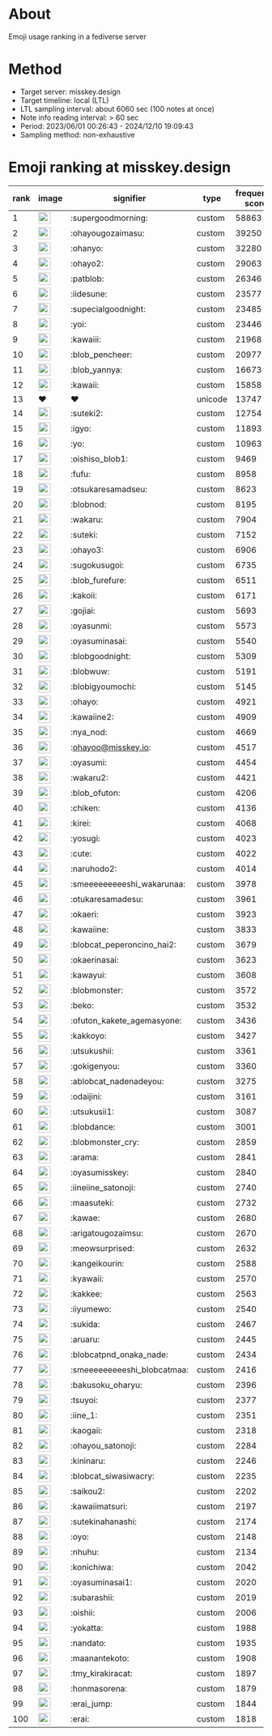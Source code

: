 # About
Emoji usage ranking in a fediverse server

# Method
- Target server: misskey.design
- Target timeline: local (LTL)
- LTL sampling interval: about 6060 sec (100 notes at once)
- Note info reading interval: > 60 sec
- Period: 2023/06/01 00:26:43 - 2024/12/10 19:09:43 
- Sampling method: non-exhaustive

# Emoji ranking at misskey.design

|rank|image|signifier|type|frequency score|
|----|----|----|----|----|
|1|<img height="24" src="https://misskey.design/emoji/supergoodmorning.webp">|:supergoodmorning:|custom|58863|
|2|<img height="24" src="https://misskey.design/emoji/ohayougozaimasu.webp">|:ohayougozaimasu:|custom|39250|
|3|<img height="24" src="https://misskey.design/emoji/ohanyo.webp">|:ohanyo:|custom|32280|
|4|<img height="24" src="https://misskey.design/emoji/ohayo2.webp">|:ohayo2:|custom|29063|
|5|<img height="24" src="https://misskey.design/emoji/patblob.webp">|:patblob:|custom|26346|
|6|<img height="24" src="https://misskey.design/emoji/iidesune.webp">|:iidesune:|custom|23577|
|7|<img height="24" src="https://misskey.design/emoji/supecialgoodnight.webp">|:supecialgoodnight:|custom|23485|
|8|<img height="24" src="https://misskey.design/emoji/yoi.webp">|:yoi:|custom|23446|
|9|<img height="24" src="https://misskey.design/emoji/kawaiii.webp">|:kawaiii:|custom|21968|
|10|<img height="24" src="https://misskey.design/emoji/blob_pencheer.webp">|:blob_pencheer:|custom|20977|
|11|<img height="24" src="https://misskey.design/emoji/blob_yannya.webp">|:blob_yannya:|custom|16673|
|12|<img height="24" src="https://misskey.design/emoji/kawaii.webp">|:kawaii:|custom|15858|
|13|❤|❤|unicode|13747|
|14|<img height="24" src="https://misskey.design/emoji/suteki2.webp">|:suteki2:|custom|12754|
|15|<img height="24" src="https://misskey.design/emoji/igyo.webp">|:igyo:|custom|11893|
|16|<img height="24" src="https://misskey.design/emoji/yo.webp">|:yo:|custom|10963|
|17|<img height="24" src="https://misskey.design/emoji/oishiso_blob1.webp">|:oishiso_blob1:|custom|9469|
|18|<img height="24" src="https://misskey.design/emoji/fufu.webp">|:fufu:|custom|8958|
|19|<img height="24" src="https://misskey.design/emoji/otsukaresamadseu.webp">|:otsukaresamadseu:|custom|8623|
|20|<img height="24" src="https://misskey.design/emoji/blobnod.webp">|:blobnod:|custom|8195|
|21|<img height="24" src="https://misskey.design/emoji/wakaru.webp">|:wakaru:|custom|7904|
|22|<img height="24" src="https://misskey.design/emoji/suteki.webp">|:suteki:|custom|7152|
|23|<img height="24" src="https://misskey.design/emoji/ohayo3.webp">|:ohayo3:|custom|6906|
|24|<img height="24" src="https://misskey.design/emoji/sugokusugoi.webp">|:sugokusugoi:|custom|6735|
|25|<img height="24" src="https://misskey.design/emoji/blob_furefure.webp">|:blob_furefure:|custom|6511|
|26|<img height="24" src="https://misskey.design/emoji/kakoii.webp">|:kakoii:|custom|6171|
|27|<img height="24" src="https://misskey.design/emoji/gojiai.webp">|:gojiai:|custom|5693|
|28|<img height="24" src="https://misskey.design/emoji/oyasunmi.webp">|:oyasunmi:|custom|5573|
|29|<img height="24" src="https://misskey.design/emoji/oyasuminasai.webp">|:oyasuminasai:|custom|5540|
|30|<img height="24" src="https://misskey.design/emoji/blobgoodnight.webp">|:blobgoodnight:|custom|5309|
|31|<img height="24" src="https://misskey.design/emoji/blobwuw.webp">|:blobwuw:|custom|5191|
|32|<img height="24" src="https://misskey.design/emoji/blobigyoumochi.webp">|:blobigyoumochi:|custom|5145|
|33|<img height="24" src="https://misskey.design/emoji/ohayo.webp">|:ohayo:|custom|4921|
|34|<img height="24" src="https://misskey.design/emoji/kawaiine2.webp">|:kawaiine2:|custom|4909|
|35|<img height="24" src="https://misskey.design/emoji/nya_nod.webp">|:nya_nod:|custom|4669|
|36|<img height="24" src="https://misskey.design/emoji/ohayoo.webp">|:ohayoo@misskey.io:|custom|4517|
|37|<img height="24" src="https://misskey.design/emoji/oyasumi.webp">|:oyasumi:|custom|4454|
|38|<img height="24" src="https://misskey.design/emoji/wakaru2.webp">|:wakaru2:|custom|4421|
|39|<img height="24" src="https://misskey.design/emoji/blob_ofuton.webp">|:blob_ofuton:|custom|4206|
|40|<img height="24" src="https://misskey.design/emoji/chiken.webp">|:chiken:|custom|4136|
|41|<img height="24" src="https://misskey.design/emoji/kirei.webp">|:kirei:|custom|4068|
|42|<img height="24" src="https://misskey.design/emoji/yosugi.webp">|:yosugi:|custom|4023|
|43|<img height="24" src="https://misskey.design/emoji/cute.webp">|:cute:|custom|4022|
|44|<img height="24" src="https://misskey.design/emoji/naruhodo2.webp">|:naruhodo2:|custom|4014|
|45|<img height="24" src="https://misskey.design/emoji/smeeeeeeeeeshi_wakarunaa.webp">|:smeeeeeeeeeshi_wakarunaa:|custom|3978|
|46|<img height="24" src="https://misskey.design/emoji/otukaresamadesu.webp">|:otukaresamadesu:|custom|3961|
|47|<img height="24" src="https://misskey.design/emoji/okaeri.webp">|:okaeri:|custom|3923|
|48|<img height="24" src="https://misskey.design/emoji/kawaiine.webp">|:kawaiine:|custom|3833|
|49|<img height="24" src="https://misskey.design/emoji/blobcat_peperoncino_hai2.webp">|:blobcat_peperoncino_hai2:|custom|3679|
|50|<img height="24" src="https://misskey.design/emoji/okaerinasai.webp">|:okaerinasai:|custom|3623|
|51|<img height="24" src="https://misskey.design/emoji/kawayui.webp">|:kawayui:|custom|3608|
|52|<img height="24" src="https://misskey.design/emoji/blobmonster.webp">|:blobmonster:|custom|3572|
|53|<img height="24" src="https://misskey.design/emoji/beko.webp">|:beko:|custom|3532|
|54|<img height="24" src="https://misskey.design/emoji/ofuton_kakete_agemasyone.webp">|:ofuton_kakete_agemasyone:|custom|3436|
|55|<img height="24" src="https://misskey.design/emoji/kakkoyo.webp">|:kakkoyo:|custom|3427|
|56|<img height="24" src="https://misskey.design/emoji/utsukushii.webp">|:utsukushii:|custom|3361|
|57|<img height="24" src="https://misskey.design/emoji/gokigenyou.webp">|:gokigenyou:|custom|3360|
|58|<img height="24" src="https://misskey.design/emoji/ablobcat_nadenadeyou.webp">|:ablobcat_nadenadeyou:|custom|3275|
|59|<img height="24" src="https://misskey.design/emoji/odaijini.webp">|:odaijini:|custom|3161|
|60|<img height="24" src="https://misskey.design/emoji/utsukusii1.webp">|:utsukusii1:|custom|3087|
|61|<img height="24" src="https://misskey.design/emoji/blobdance.webp">|:blobdance:|custom|3001|
|62|<img height="24" src="https://misskey.design/emoji/blobmonster_cry.webp">|:blobmonster_cry:|custom|2859|
|63|<img height="24" src="https://misskey.design/emoji/arama.webp">|:arama:|custom|2841|
|64|<img height="24" src="https://misskey.design/emoji/oyasumisskey.webp">|:oyasumisskey:|custom|2840|
|65|<img height="24" src="https://misskey.design/emoji/iineiine_satonoji.webp">|:iineiine_satonoji:|custom|2740|
|66|<img height="24" src="https://misskey.design/emoji/maasuteki.webp">|:maasuteki:|custom|2732|
|67|<img height="24" src="https://misskey.design/emoji/kawae.webp">|:kawae:|custom|2680|
|68|<img height="24" src="https://misskey.design/emoji/arigatougozaimsu.webp">|:arigatougozaimsu:|custom|2670|
|69|<img height="24" src="https://misskey.design/emoji/meowsurprised.webp">|:meowsurprised:|custom|2632|
|70|<img height="24" src="https://misskey.design/emoji/kangeikourin.webp">|:kangeikourin:|custom|2588|
|71|<img height="24" src="https://misskey.design/emoji/kyawaii.webp">|:kyawaii:|custom|2570|
|72|<img height="24" src="https://misskey.design/emoji/kakkee.webp">|:kakkee:|custom|2563|
|73|<img height="24" src="https://misskey.design/emoji/iiyumewo.webp">|:iiyumewo:|custom|2540|
|74|<img height="24" src="https://misskey.design/emoji/sukida.webp">|:sukida:|custom|2467|
|75|<img height="24" src="https://misskey.design/emoji/aruaru.webp">|:aruaru:|custom|2445|
|76|<img height="24" src="https://misskey.design/emoji/blobcatpnd_onaka_nade.webp">|:blobcatpnd_onaka_nade:|custom|2434|
|77|<img height="24" src="https://misskey.design/emoji/smeeeeeeeeeshi_blobcatmaa.webp">|:smeeeeeeeeeshi_blobcatmaa:|custom|2416|
|78|<img height="24" src="https://misskey.design/emoji/bakusoku_oharyu.webp">|:bakusoku_oharyu:|custom|2396|
|79|<img height="24" src="https://misskey.design/emoji/tsuyoi.webp">|:tsuyoi:|custom|2377|
|80|<img height="24" src="https://misskey.design/emoji/iine_1.webp">|:iine_1:|custom|2351|
|81|<img height="24" src="https://misskey.design/emoji/kaogaii.webp">|:kaogaii:|custom|2318|
|82|<img height="24" src="https://misskey.design/emoji/ohayou_satonoji.webp">|:ohayou_satonoji:|custom|2284|
|83|<img height="24" src="https://misskey.design/emoji/kininaru.webp">|:kininaru:|custom|2246|
|84|<img height="24" src="https://misskey.design/emoji/blobcat_siwasiwacry.webp">|:blobcat_siwasiwacry:|custom|2235|
|85|<img height="24" src="https://misskey.design/emoji/saikou2.webp">|:saikou2:|custom|2202|
|86|<img height="24" src="https://misskey.design/emoji/kawaiimatsuri.webp">|:kawaiimatsuri:|custom|2197|
|87|<img height="24" src="https://misskey.design/emoji/sutekinahanashi.webp">|:sutekinahanashi:|custom|2174|
|88|<img height="24" src="https://misskey.design/emoji/oyo.webp">|:oyo:|custom|2148|
|89|<img height="24" src="https://misskey.design/emoji/nhuhu.webp">|:nhuhu:|custom|2134|
|90|<img height="24" src="https://misskey.design/emoji/konichiwa.webp">|:konichiwa:|custom|2042|
|91|<img height="24" src="https://misskey.design/emoji/oyasuminasai1.webp">|:oyasuminasai1:|custom|2020|
|92|<img height="24" src="https://misskey.design/emoji/subarashii.webp">|:subarashii:|custom|2019|
|93|<img height="24" src="https://misskey.design/emoji/oishii.webp">|:oishii:|custom|2006|
|94|<img height="24" src="https://misskey.design/emoji/yokatta.webp">|:yokatta:|custom|1988|
|95|<img height="24" src="https://misskey.design/emoji/nandato.webp">|:nandato:|custom|1935|
|96|<img height="24" src="https://misskey.design/emoji/maanantekoto.webp">|:maanantekoto:|custom|1908|
|97|<img height="24" src="https://misskey.design/emoji/tmy_kirakiracat.webp">|:tmy_kirakiracat:|custom|1897|
|98|<img height="24" src="https://misskey.design/emoji/honmasorena.webp">|:honmasorena:|custom|1879|
|99|<img height="24" src="https://misskey.design/emoji/erai_jump.webp">|:erai_jump:|custom|1844|
|100|<img height="24" src="https://misskey.design/emoji/erai.webp">|:erai:|custom|1818|
